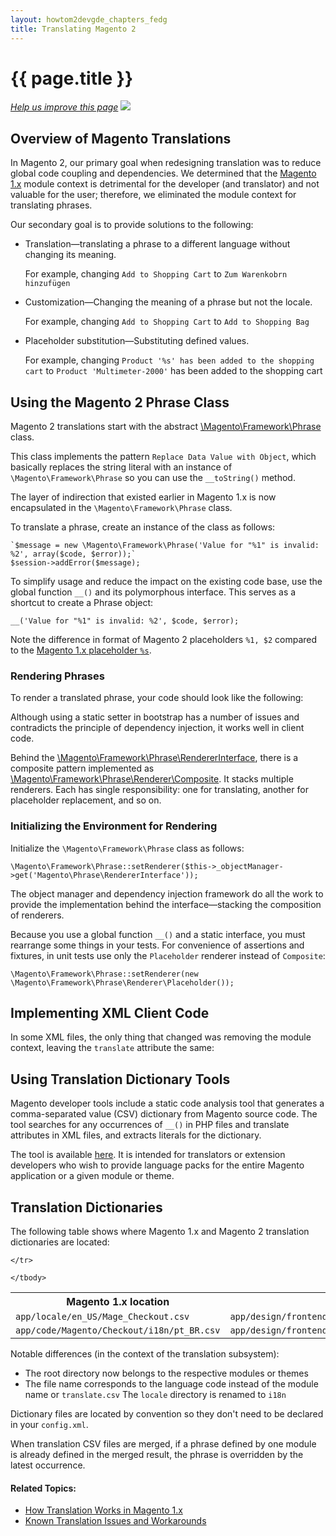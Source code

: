 ```yaml
---
layout: howtom2devgde_chapters_fedg
title: Translating Magento 2
---
```

 
<h1 id="fedg_xlate">{{ page.title }}</h1>

<p><a href="{{ site.githuburl }}m2fedg/xlate/xlate_overview.md" target="_blank"><em>Help us improve this page</em></a>&nbsp;<img src="{{ site.baseurl }}common/images/newWindow.gif"/></p>

<h2 id="fedg_xlate_overview">Overview of Magento Translations</h2>

In Magento 2, our primary goal when redesigning translation was to reduce global code coupling and dependencies. We determined that the <a href="{{ site.gdeurl }}m2fedg/xlate/xlate_mage1.html#fedg_xlate_mage1">Magento 1.x</a> module context is detrimental for the developer (and translator) and not valuable for the user; therefore, we eliminated the module context for translating phrases.

Our secondary goal is to provide solutions to the following:

*	Translation&mdash;translating a phrase to a different language without changing its meaning. 

	For example, changing `Add to Shopping Cart` to `Zum Warenkobrn hinzufügen`

*	Customization&mdash;Changing the meaning of a phrase but not the locale.

	For example, changing `Add to Shopping Cart` to `Add to Shopping Bag`

*	Placeholder substitution&mdash;Substituting defined values. 

	For example, changing `Product '%s' has been added to the shopping cart` to `Product 'Multimeter-2000'` has been added to the shopping cart
	

<h2 id="fedg_xlate_mage2_phrase">Using the Magento 2 Phrase Class</h2>

Magento 2 translations start with the abstract <a href="{{ site.mage2000url }}lib/internal/Magento/Framework/Phrase.php" target="_blank">\Magento\Framework\Phrase</a> class. 

This class implements the pattern `Replace Data Value with Object`, which basically replaces the string literal with an instance of `\Magento\Framework\Phrase` so you can use the `__toString()` method.

The layer of indirection that existed earlier in Magento 1.x is now encapsulated in the `\Magento\Framework\Phrase` class.

To translate a phrase, create an instance of the class as follows:

	`$message = new \Magento\Framework\Phrase('Value for "%1" is invalid: %2', array($code, $error));`
	$session->addError($message);
	
To simplify usage and reduce the impact on the existing code base, use the global function `__()` and its polymorphous interface. This serves as a shortcut to create a Phrase object:

	__('Value for "%1" is invalid: %2', $code, $error);
	
Note the difference in format of Magento 2 placeholders `%1, $2` compared to the <a href="{{ site.gdeurl }}m2fedg/xlate/xlate_mage1.html#fedg_xlate_source">Magento 1.x placeholder `%s`</a>.

<h3 id="fedg_xlate_mage2_phrase_render">Rendering Phrases</h3>

To render a translated phrase, your code should look like the following:

<script src="https://gist.github.com/xcomSteveJohnson/a59b30ed46e2cbf0a631.js"></script>

Although using a static setter in bootstrap has a number of issues and contradicts the principle of dependency injection, it works well in client code.

Behind the <a href="{{ site.mage2000url }}lib/internal/Magento/Framework/Phrase/RendererInterface.php" target="_blank">\Magento\Framework\Phrase\RendererInterface</a>, there is a composite pattern implemented as <a href="{{ site.mage2000url }}lib/internal/Magento/Framework/Phrase/Renderer/Composite.php" target="_blank">\Magento\Framework\Phrase\Renderer\Composite</a>. It stacks multiple renderers. Each has single responsibility: one for translating, another for placeholder replacement, and so on.

<h3 id="fedg_xlate_mage2_render_init">Initializing the Environment for Rendering</h3>

Initialize the `\Magento\Framework\Phrase` class as follows:

	\Magento\Framework\Phrase::setRenderer($this->_objectManager->get('Magento\Phrase\RendererInterface'));
	
The object manager and dependency injection framework do all the work to provide the implementation behind the interface&mdash;stacking the composition of renderers.

Because you use a global function `__()` and a static interface, you must rearrange some things in your tests. For convenience of assertions and fixtures, in unit tests use only the `Placeholder` renderer instead of `Composite`:

	\Magento\Framework\Phrase::setRenderer(new \Magento\Framework\Phrase\Renderer\Placeholder());

<h2 id="fedg_xlate_xml-client">Implementing XML Client Code</h2>

In some XML files, the only thing that changed was removing the module context, leaving the `translate` attribute the same:

<script src="https://gist.github.com/xcomSteveJohnson/eb51f75e0406d3a9b50d.js"></script>

<h2 id="fedg_xlate_dict">Using Translation Dictionary Tools</h2>

Magento developer tools include a static code analysis tool that generates a comma-separated value (CSV) dictionary from Magento source code. The tool searches for any occurrences of `__()` in PHP files and translate attributes in XML files, and extracts literals for the dictionary.

The tool is available <a href="{{ site.mage2000url }}dev/tools/Magento/Tools/I18n" target="_blank">here</a>. It is intended for translators or extension developers who wish to provide language packs for the entire Magento application or a given module or theme. 

<h2 id="fedg_xlate_dict">Translation Dictionaries</h2>

The following table shows where Magento 1.x and Magento 2 translation dictionaries are located:

<table>
	<tbody>
		<tr>
			<th>Magento 1.x location</th>
			<th>Magento 2 location</th>
		</tr>
	<tr class="even">
		<td><code>app/locale/en_US/Mage_Checkout.csv</code></td>
		<td><code>app/design/frontend/default/modern/locale/en_US/translate.csv</code></td>
	</tr>
	<tr class="odd">
		<td><code>app/code/Magento/Checkout/i18n/pt_BR.csv</code></td>
		<td><code>app/design/frontend/magento_demo/i18n/en_US.csv</code></td>
		
	</tr>

	</tbody>
</table>

Notable differences (in the context of the translation subsystem):

*	The root directory now belongs to the respective modules or themes
*	The file name corresponds to the language code instead of the module name or `translate.csv`
	The `locale` directory is renamed to `i18n`

Dictionary files are located by convention so they don't need to be declared in your `config.xml`.

When translation CSV files are merged, if a phrase defined by one module is already defined in the merged result, the phrase is overridden by the latest occurrence.



#### Related Topics:

*	<a href="{{ site.gdeurl }}m2fedg/xlate/xlate_mage1.html">How Translation Works in Magento 1.x</a>
*	<a href="{{ site.gdeurl }}m2fedg/xlate/xlate_known-issues.html">Known Translation Issues and Workarounds</a>
	


